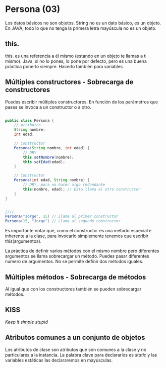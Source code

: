 # Persona (03)

Los datos básicos no son objetos. String no es un dato básico, es un objeto. En JAVA, todo lo que no tenga la primera letra mayúscula no es un objeto.

## this.

this. es una referencia a él mismo (estando en un objeto te llamas a ti mismo). Java, si no lo pones, lo pone por defecto, pero es una buena práctica ponerlo siempre. Hacerlo también para variables.

## Múltiples constructores - Sobrecarga de constructores

Puedes escribir múltiples constructores. En función de los parámetros que pases se invoca a un constructor o a otro.

```java

public class Persona {
	// Atributos
	String nombre;
	int edad;

	// Constructor
	Persona(String nombre, int edad) {
		// DRY
		this.setNombre(nombre); 
		this.setEdad(edad);
	}

	// Constructor
	Persona(int edad, String nombre) {
		// DRY, para no hacer algo redundante
		this(nombre, edad); // Esto llama al otro constructor
	}
}


////
Persona("Jorge", 15) // Llama al primer constructor
Persona(15, "Jorge") // Llama al segundo constructor
```

Es importante notar que, como el constructor es una método especial e inherente a la clase, para invocarlo simplemente tenemos que escribir this(argumentos). 

La práctica de definir varios métodos con el mismo nombre pero diferentes argumentos se llama sobrecargar un método. Puedes pasar diferentes numero de argumentos. No se permite definir dos métodos iguales. 

## Múltiples métodos - Sobrecarga de métodos

Al igual que con los constructores también se pueden sobrecargar métodos.

## KISS
*Keep it simple stupid*

## Atributos comunes a un conjunto de objetos

Los atributos de clase son atributos que son comunes a la clase y no particulares a la instancia. La palabra clave para declararlos es *static* y las variables estáticas las declararemos en mayúsculas.